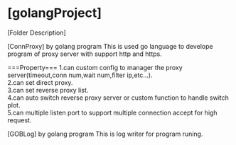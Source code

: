 # [golangProject]  

[Folder Description]  

[ConnProxy]  by golang program
This is used go language to develope program of proxy server with support http and https. 

===Property===
1.can custom config to manager the proxy server(timeout,conn num,wait num,filter ip,etc...).  
2.can set direct proxy.  
3.can set reverse proxy list.  
4.can auto switch reverse proxy server or custom function to handle switch plot.  
5.can multiple listen port to support multiple connection accept for high request.


[GOBLog]  by golang program
This is log writer for program runing.
